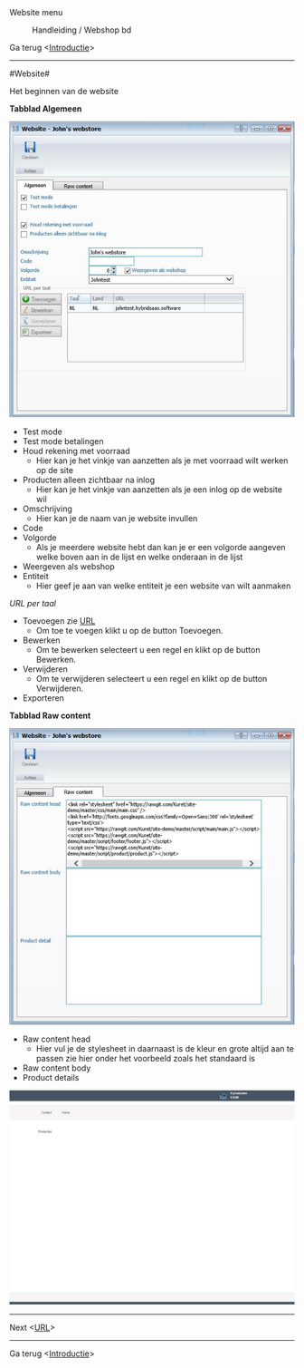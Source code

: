<properties>
	<page>
		<title>Website menu</title>
		<description>Website menu</description>
	</page>
	<menu>
		<position>Handleiding / Webshop</position>
		<title>Website menu</title>
		<sort>bd</sort>
	</menu>
</properties>

Ga terug <[Introductie](http://hybridsaas.support/pages/handleiding/modules/P-Z/website/Introductie)>

----------

#Website#

Het beginnen van de website 

**Tabblad Algemeen**

![](images/website-algemeen.JPG)

- Test mode
- Test mode betalingen
- Houd rekening met voorraad
	- Hier kan je het vinkje van aanzetten als je met voorraad wilt werken op de site
- Producten alleen zichtbaar na inlog
	- Hier kan je het vinkje van aanzetten als je een inlog op de website wil
- Omschrijving
	- Hier kan je de naam van je website invullen
- Code
- Volgorde
	- Als je meerdere website hebt dan kan je er een volgorde aangeven welke boven aan in de lijst en welke onderaan in de lijst
- Weergeven als webshop
- Entiteit
	- Hier geef je aan van welke entiteit je een website van wilt aanmaken

*URL per taal*

- Toevoegen zie [URL](http://hybridsaas.support/pages/handleiding/modules/P-Z/website/URL)
	- Om toe te voegen klikt u op de button Toevoegen.
- Bewerken
	- Om te bewerken selecteert u een regel en klikt op de button Bewerken.
- Verwijderen
	- Om te verwijderen selecteert u een regel en klikt op de button Verwijderen.
- Exporteren

**Tabblad Raw content**

![](images/website-rawcontent.JPG)

- Raw content head
	- Hier vul je de stylesheet in daarnaast is de kleur en grote altijd aan te passen zie hier onder het voorbeeld zoals het standaard is  
- Raw content body
- Product details

![](images/website-rawcontent-zichtbaar.JPG)


----------

Next <[URL](http://hybridsaas.support/pages/handleiding/modules/P-Z/website/URL)>

----------

Ga terug <[Introductie](http://hybridsaas.support/pages/handleiding/modules/P-Z/website/Introductie)> 